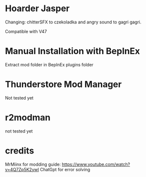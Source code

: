 # Hoarder Jasper
Changing: chitterSFX to czekoladka and angry sound to gagri gagri.

Compatible with V47

# Manual Installation with BepInEx
Extract mod folder in BepInEx plugins folder

# Thunderstore Mod Manager
Not tested yet

# r2modman
not tested yet 

# credits
MrMiinx for modding guide: https://www.youtube.com/watch?v=4Q7Zp5K2ywI
ChatGpt for error solving
